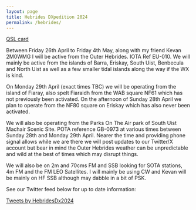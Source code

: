 ```yaml
---
layout: page
title: Hebrides DXpedition 2024
permalink: /hebrides/
---
```

[QSL card](/images/qsl.jpg)

Between Friday 26th April to Friday 4th May, along with my friend Kevan 2M0WMG I will be active from the Outer Hebrides. IOTA Ref EU-010. We will mainly be active from the islands of Barra, Eriskay, South Uist, Benbecula and North Uist as well as a few smaller tidal islands along the way if the WX is kind. 

On Monday 29th April (exact times TBC) we will be operating from the island of Fiaray, also spelt Fiaraidh from the WAB square NF61 which has not previously been activated. On the afternoon of Sunday 28th April we plan to operate from the NF80 square on Eriskay which has also never been activated. 

We will also be operating from the Parks On The Air park of South Uist Machair Scenic Site. POTA reference GB-0973 at various times between Sunday 28th and Monday 29th April. Nearer the time and providing phone signal allows while we are there we will post updates to our Twitter/X account but bear in mind the Outer Hebrides weather can be unpredictable and wild at the best of times which may disrupt things.

We will also be on 2m and 70cms FM and SSB looking for SOTA stations, 4m FM and the FM LEO Satellites. I will mainly be using CW and Kevan will be mainly on HF SSB although may dabble in a bit of PSK. 

See our Twitter feed below for up to date information:

<a class="twitter-timeline" href="https://twitter.com/HebridesDx2024?ref_src=twsrc%5Etfw">Tweets by HebridesDx2024</a> <script async src="https://platform.twitter.com/widgets.js" charset="utf-8"></script> 

